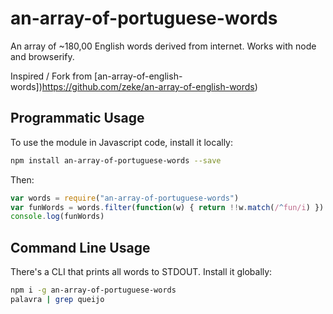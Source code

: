 # an-array-of-portuguese-words

An array of ~180,00 English words derived from internet. Works with node and browserify.

Inspired / Fork from [an-array-of-english-words])https://github.com/zeke/an-array-of-english-words)

## Programmatic Usage

To use the module in Javascript code, install it locally:

```sh
npm install an-array-of-portuguese-words --save
```

Then:

```js
var words = require("an-array-of-portuguese-words")
var funWords = words.filter(function(w) { return !!w.match(/^fun/i) })
console.log(funWords)
```

## Command Line Usage

There's a CLI that prints all words to STDOUT. Install it globally:

```sh
npm i -g an-array-of-portuguese-words
palavra | grep queijo
```
